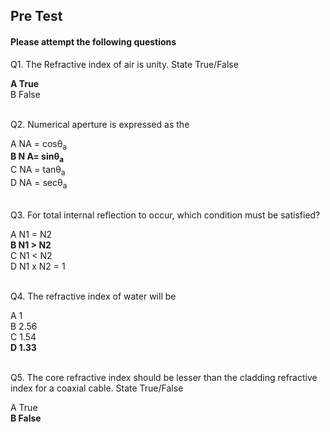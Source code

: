 ##  Pre Test 
#### Please attempt the following questions
  
  
Q1. The Refractive index of air is unity. State True/False<br>

<b>A   True</b>  
B   False    
<br>


Q2. Numerical aperture is expressed as the<br>

A   NA = cosθ<sub>a</sub>  
<b>B   N A= sinθ<sub>a</sub></b>  
C   NA = tanθ<sub>a</sub>  
D   NA = secθ<sub>a</sub>  
<br>


Q3. For total internal reflection to occur, which condition must be satisfied?<br>

A   N1 = N2  
<b>B   N1 > N2</b>  
C   N1 < N2    
D   N1 x N2 = 1  
<br>


Q4. The refractive index of water will be<br>
  
A   1  
B   2.56  
C   1.54  
<b>D   1.33</b>  
<br>


Q5. The core refractive index should be lesser than the cladding refractive index for a coaxial cable. State True/False<br>

A   True    
<b>B   False</b>  

